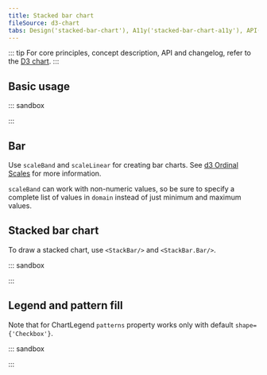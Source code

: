 ```yaml
---
title: Stacked bar chart
fileSource: d3-chart
tabs: Design('stacked-bar-chart'), A11y('stacked-bar-chart-a11y'), API('stacked-bar-chart-api'), Examples('stacked-bar-chart-d3-code'), Changelog('d3-chart-changelog')
---
```


::: tip
For core principles, concept description, API and changelog, refer to the [D3 chart](/data-display/d3-chart/d3-chart).
:::

## Basic usage

::: sandbox

<script lang="tsx">
import React from 'react';
import { Chart } from '@semcore/ui/d3-chart';

const Demo = () => {
  return (
    <Chart.Bar groupKey={'category'} data={data} plotWidth={500} plotHeight={300} type={'stack'} />
  );
};

const data = Array(5)
  .fill({})
  .map((d, i) => ({
    category: `Category ${i}`,
    bar1: Math.random() * 10,
    bar2: Math.random() * 10,
  }));
</script>

:::

## Bar

Use `scaleBand` and `scaleLinear` for creating bar charts. See [d3 Ordinal Scales](https://github.com/d3/d3-scale#ordinal-scales) for more information.

`scaleBand` can work with non-numeric values, so be sure to specify a complete list of values in `domain` instead of just minimum and maximum values.

## Stacked bar chart

To draw a stacked chart, use `<StackBar/>` and `<StackBar.Bar/>`.

::: sandbox

<script lang="tsx">
import React from 'react';
import { Plot, StackBar, YAxis, XAxis, HoverRect } from '@semcore/ui/d3-chart';
import { scaleLinear, scaleBand } from 'd3-scale';
import { Box, Flex } from '@semcore/ui/flex-box';
import { Text } from '@semcore/ui/typography';

const Demo = () => {
  const MARGIN = 40;
  const width = 500;
  const height = 300;

  const xScale = scaleBand()
    .range([MARGIN, width - MARGIN])
    .domain(data.map((d) => d.category))
    .paddingInner(0.4)
    .paddingOuter(0.2);

  const yScale = scaleLinear()
    .range([height - MARGIN, MARGIN])
    .domain([0, 20]);

  return (
    <Plot data={data} scale={[xScale, yScale]} width={width} height={height}>
      <YAxis>
        <YAxis.Ticks />
        <YAxis.Grid />
      </YAxis>
      <XAxis>
        <XAxis.Ticks />
      </XAxis>
      <HoverRect.Tooltip x='category' wMin={100}>
        {({ xIndex }) => {
          return {
            children: (
              <>
                <HoverRect.Tooltip.Title>{data[xIndex].category}</HoverRect.Tooltip.Title>
                <Flex justifyContent='space-between'>
                  <HoverRect.Tooltip.Dot mr={4}>Stack 1</HoverRect.Tooltip.Dot>
                  <Text bold>{data[xIndex].stack1}</Text>
                </Flex>
                <Flex mt={2} justifyContent='space-between'>
                  <HoverRect.Tooltip.Dot mr={4}>Stack 2</HoverRect.Tooltip.Dot>
                  <Text bold>{data[xIndex].stack2}</Text>
                </Flex>
                <Flex mt={2} justifyContent='space-between'>
                  <Box mr={4}>Total</Box>
                  <Text bold>{data[xIndex].stack1 + data[xIndex].stack2}</Text>
                </Flex>
              </>
            ),
          };
        }}
      </HoverRect.Tooltip>
      <StackBar x='category'>
        <StackBar.Bar y='stack1' />
        <StackBar.Bar y='stack2' />
      </StackBar>
    </Plot>
  );
};

const data = [...Array(5).keys()].map((d, i) => ({
  category: `Category ${i}`,
  stack1: Math.random() * 10,
  stack2: Math.random() * 10,
}));
</script>

:::

## Legend and pattern fill

Note that for ChartLegend `patterns` property works only with default `shape={'Checkbox'}`.

::: sandbox

<script lang="tsx">
import React from 'react';
import {
  Plot,
  StackBar,
  YAxis,
  XAxis,
  ChartLegend,
  makeDataHintsContainer,
} from '@semcore/ui/d3-chart';
import { scaleLinear, scaleBand } from 'd3-scale';
import { Flex } from '@semcore/ui/flex-box';
import Card from '@semcore/ui/card';

const dataHints = makeDataHintsContainer();

const Demo = () => {
  const MARGIN = 30;
  const width = 500;
  const height = 300;

  const xScale = scaleBand()
    .range([MARGIN, width - MARGIN])
    .domain(data.map((d) => d.category))
    .paddingInner(0.4)
    .paddingOuter(0.2);

  const yScale = scaleLinear()
    .range([height - MARGIN, 0])
    .domain([0, 15]);

  const [legendItems, setLegendItems] = React.useState(
    Object.keys(data[0])
      .filter((name) => name !== 'category')
      .map((item, index) => {
        return {
          id: item,
          label: `Dataset${item}`,
          checked: true,
          color: `chart-palette-order-${index + 1}`,
        };
      }),
  );

  const [highlightedLine, setHighlightedLine] = React.useState(-1);

  const handleChangeVisible = React.useCallback((id: string, isVisible: boolean) => {
    setLegendItems((prevItems) => {
      return prevItems.map((item) => {
        if (item.id === id) {
          item.checked = isVisible;
        }

        return item;
      });
    });
  }, []);

  const handleMouseEnter = React.useCallback((id: string) => {
    setHighlightedLine(legendItems.findIndex((line) => line.id === id));
  }, []);
  const handleMouseLeave = React.useCallback(() => {
    setHighlightedLine(-1);
  }, []);

  return (
    <Card w={'550px'}>
      <Card.Header pt={4}>
        <Card.Title tag={'h4'} m={0} inline={true}>
          Chart legend
        </Card.Title>
      </Card.Header>
      <Card.Body tag={Flex} direction='column'>
        <ChartLegend
          items={legendItems}
          onChangeVisibleItem={handleChangeVisible}
          onMouseEnterItem={handleMouseEnter}
          onMouseLeaveItem={handleMouseLeave}
          dataHints={dataHints}
          patterns
        />
        <Plot
          data={data}
          scale={[xScale, yScale]}
          width={width}
          height={height}
          dataHints={dataHints}
          patterns
        >
          <YAxis>
            <YAxis.Ticks />
            <YAxis.Grid />
          </YAxis>
          <XAxis>
            <XAxis.Ticks />
          </XAxis>
          <StackBar x='category'>
            {legendItems.map((stack, index) => {
              return (
                stack.checked && (
                  <StackBar.Bar
                    y={stack.id}
                    key={stack.id}
                    color={stack.color}
                    transparent={highlightedLine !== -1 && highlightedLine !== index}
                  />
                )
              );
            })}
          </StackBar>
        </Plot>
      </Card.Body>
    </Card>
  );
};

const data = [...Array(5).keys()].map((d, i) => ({
  category: `Category ${i}`,
  1: Math.random() * 5,
  2: Math.random() * 5,
  3: Math.random() * 5,
}));
</script>

:::
